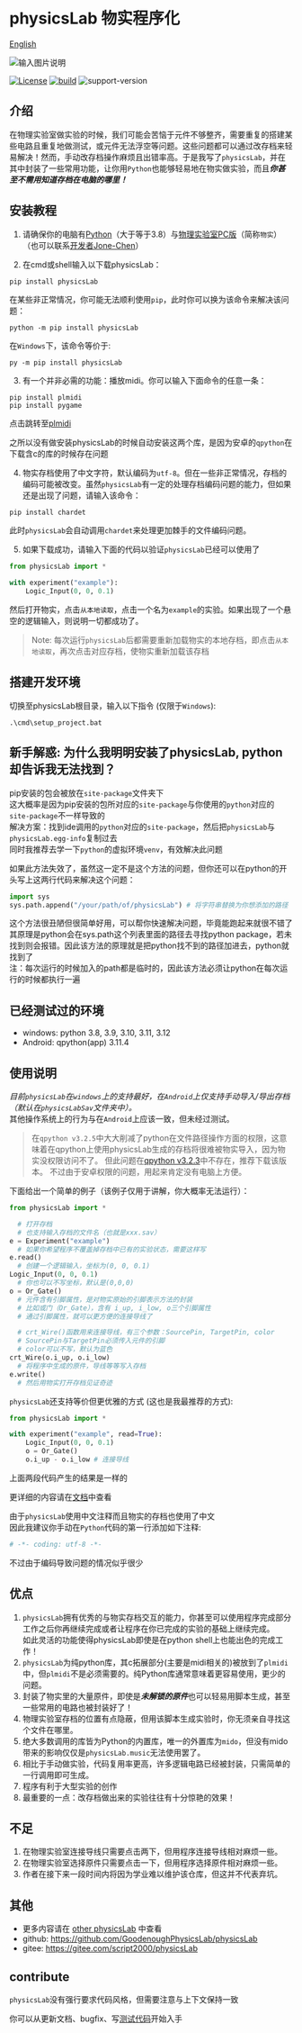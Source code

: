﻿# physicsLab 物实程序化

[English](./README.md)

![输入图片说明](./cover.jpg)

[![License](https://img.shields.io/badge/License-MIT-green.svg)](LICENSE)
[![build](https://github.com/gaogaotiantian/viztracer/workflows/build/badge.svg)](https://github.com/GoodenoughPhysicsLab/physicsLab/actions)
![support-version](https://img.shields.io/pypi/pyversions/viztracer)

## 介绍
在物理实验室做实验的时候，我们可能会苦恼于元件不够整齐，需要重复的搭建某些电路且重复地做测试，或元件无法浮空等问题。这些问题都可以通过改存档来轻易解决！然而，手动改存档操作麻烦且出错率高。于是我写了`physicsLab`，并在其中封装了一些常用功能，让你用`Python`也能够轻易地在物实做实验，而且***你甚至不需用知道存档在电脑的哪里！***

## 安装教程

1.  请确保你的电脑有[Python](https://www.python.org)（大于等于3.8）与[物理实验室PC版](https://www.turtlesim.com/)（简称`物实`）（也可以联系[开发者Jone-Chen](https://gitee.com/civitasjohn)）

2.  在cmd或shell输入以下载physicsLab：
```shell
pip install physicsLab
```
在某些非正常情况，你可能无法顺利使用`pip`，此时你可以换为该命令来解决该问题：
```shell
python -m pip install physicsLab
```
在`Windows`下，该命令等价于:
```shell
py -m pip install physicsLab
```

3.  有一个并非必需的功能：播放midi。你可以输入下面命令的任意一条：
```shell
pip install plmidi
pip install pygame
```
点击跳转至[plmidi](https://github.com/GoodenoughPhysicsLab/plmidi)  

之所以没有做安装physicsLab的时候自动安装这两个库，是因为安卓的`qpython`在下载含c的库的时候存在问题  

4.  物实存档使用了中文字符，默认编码为`utf-8`。但在一些非正常情况，存档的编码可能被改变。虽然`physicsLab`有一定的处理存档编码问题的能力，但如果还是出现了问题，请输入该命令：  
```bash
pip install chardet
```
此时`physicsLab`会自动调用`chardet`来处理更加棘手的文件编码问题。  

5. 如果下载成功，请输入下面的代码以验证`physicsLab`已经可以使用了  
```Python
from physicsLab import *

with experiment("example"):
    Logic_Input(0, 0, 0.1)
```
然后打开物实，点击`从本地读取`，点击一个名为`example`的实验。如果出现了一个悬空的逻辑输入，则说明一切都成功了。
> Note:  每次运行`physicsLab`后都需要重新加载物实的本地存档，即点击`从本地读取`，再次点击对应存档，使物实重新加载该存档

## 搭建开发环境
切换至physicsLab根目录，输入以下指令 (仅限于`Windows`):
```
.\cmd\setup_project.bat
```

## 新手解惑: 为什么我明明安装了physicsLab, python却告诉我无法找到？
pip安装的包会被放在`site-package`文件夹下  
这大概率是因为pip安装的包所对应的`site-package`与你使用的`python`对应的`site-package`不一样导致的  
解决方案：找到ide调用的`python`对应的`site-package`，然后把`physicsLab`与`physicsLab.egg-info`复制过去  
同时我推荐去学一下`python`的虚拟环境`venv`，有效解决此问题  
  
如果此方法失效了，虽然这一定不是这个方法的问题，但你还可以在python的开头写上这两行代码来解决这个问题：  
```python
import sys
sys.path.append("/your/path/of/physicsLab") # 将字符串替换为你想添加的路径
```
这个方法很丑陋但很简单好用，可以帮你快速解决问题，毕竟能跑起来就很不错了   
其原理是python会在sys.path这个列表里面的路径去寻找python package，若未找到则会报错。因此该方法的原理就是把python找不到的路径加进去，python就找到了   
注：每次运行的时候加入的path都是临时的，因此该方法必须让python在每次运行的时候都执行一遍   


## 已经测试过的环境
* windows: python 3.8, 3.9, 3.10, 3.11, 3.12  
* Android: qpython(app) 3.11.4  

## 使用说明
*目前`physicsLab`在`windows`上的支持最好，在`Android`上仅支持手动导入/导出存档（默认在`physicsLabSav`文件夹中）。*  
其他操作系统上的行为与在`Android`上应该一致，但未经过测试。  

> 在`qpython v3.2.5`中大大削减了python在文件路径操作方面的权限，这意味着在qpython上使用physicsLab生成的存档将很难被物实导入，因为物实没权限访问不了。
> 但此问题在[qpython v3.2.3](https://github.com/qpython-android/qpython/releases/tag/v3.2.3)中不存在，推荐下载该版本。
> 不过由于安卓权限的问题，用起来肯定没有电脑上方便。

下面给出一个简单的例子（该例子仅用于讲解，你大概率无法运行）：
```Python
from physicsLab import *

  # 打开存档
  # 也支持输入存档的文件名（也就是xxx.sav）
e = Experiment("example")
  # 如果你希望程序不覆盖掉存档中已有的实验状态，需要这样写
e.read()
  # 创建一个逻辑输入，坐标为(0, 0, 0.1)
Logic_Input(0, 0, 0.1)
  # 你也可以不写坐标，默认是(0,0,0)
o = Or_Gate()
  # 元件含有引脚属性，是对物实原始的引脚表示方法的封装
  # 比如或门（Or_Gate），含有 i_up, i_low, o三个引脚属性
  # 通过引脚属性，就可以更方便的连接导线了

  # crt_Wire()函数用来连接导线，有三个参数：SourcePin, TargetPin, color
  # SourcePin与TargetPin必须传入元件的引脚
  # color可以不写，默认为蓝色
crt_Wire(o.i_up, o.i_low)
  # 将程序中生成的原件，导线等等写入存档
e.write()
  # 然后用物实打开存档见证奇迹
```

`physicsLab`还支持等价但更优雅的方式 (这也是我最推荐的方式):
```python
from physicsLab import *

with experiment("example", read=True):
    Logic_Input(0, 0, 0.1)
    o = Or_Gate()
    o.i_up - o.i_low # 连接导线
```
上面两段代码产生的结果是一样的  
  
更详细的内容请在[文档](docs)中查看  

由于`physicsLab`使用中文注释而且物实的存档也使用了中文  
因此我建议你手动在`Python`代码的第一行添加如下注释:
```Python
# -*- coding: utf-8 -*-
```  
不过由于编码导致问题的情况似乎很少

## 优点
1.  `physicsLab`拥有优秀的与物实存档交互的能力，你甚至可以使用程序完成部分工作之后你再继续完成或者让程序在你已完成的实验的基础上继续完成。  
  如此灵活的功能使得physicsLab即使是在python shell上也能出色的完成工作！
2.  `physicsLab`为纯python库，其c拓展部分(主要是midi相关的)被放到了`plmidi`中，但`plmidi`不是必须需要的。纯Python库通常意味着更容易使用，更少的问题。
3.  封装了物实里的大量原件，即使是***未解锁的原件***也可以轻易用脚本生成，甚至一些常用的电路也被封装好了！
4.  物理实验室存档的位置有点隐蔽，但用该脚本生成实验时，你无须亲自寻找这个文件在哪里。
5.  绝大多数调用的库皆为Python的内置库，唯一的外置库为`mido`，但没有mido带来的影响仅仅是`physicsLab.music`无法使用罢了。
6.  相比于手动做实验，代码复用率更高，许多逻辑电路已经被封装，只需简单的一行调用即可生成。
7.  程序有利于大型实验的创作
8.  最重要的一点：改存档做出来的实验往往有十分惊艳的效果！

## 不足
1. 在物理实验室连接导线只需要点击两下，但用程序连接导线相对麻烦一些。
2. 在物理实验室选择原件只需要点击一下，但用程序选择原件相对麻烦一些。
3. 作者在接下来一段时间内将因为学业难以维护该仓库，但这并不代表弃坑。

## 其他
* 更多内容请在 [other physicsLab](https://gitee.com/script2000/temporary-warehouse/tree/master/other%20physicsLab) 中查看
* github: https://github.com/GoodenoughPhysicsLab/physicsLab
* gitee: https://gitee.com/script2000/physicsLab

## contribute
`physicsLab`没有强行要求代码风格，但需要注意与上下文保持一致  

你可以从更新文档、bugfix、写[测试代码](test_physicsLab.py)开始入手

